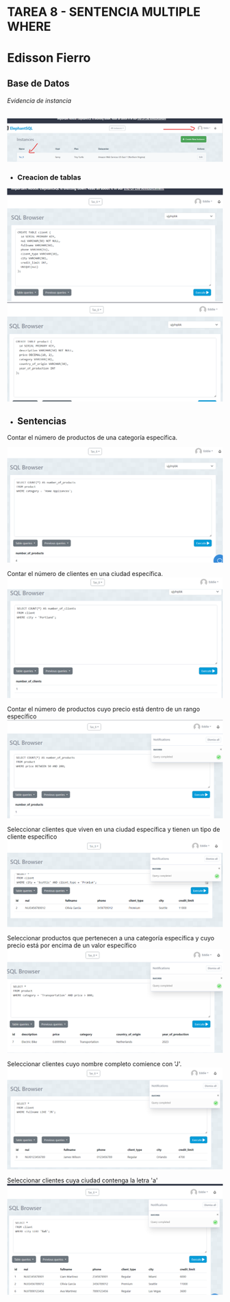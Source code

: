 # TAREA 8 - SENTENCIA MULTIPLE WHERE
#            Edisson Fierro 
## Base de Datos


######  Evidencia de instancia

   
<img src="capturas/evidencia.png"> 

+ ### Creacion de tablas


<img src="capturas/client_tabla.png"> 

<img src="capturas/product_tabla.png"> 

+ ## Sentencias

Contar el número de productos de una categoría específica.

<img src="capturas/1erafun.png"> 

Contar el número de clientes en una ciudad específica.
<img src="capturas/2dafun.png"> 

 Contar el número de productos cuyo precio está dentro de un rango específico
<img src="capturas/3erafun.png"> 

Seleccionar clientes que viven en una ciudad específica y tienen un tipo de cliente específico
<img src="capturas/4tafun.png">

Seleccionar productos que pertenecen a una categoría específica y cuyo precio está por encima de un valor específico
<img src="capturas/5tafun.png"> 

Seleccionar clientes cuyo nombre completo comience con 'J'.
<img src="capturas/6tafun.png"> 

Seleccionar clientes cuya ciudad contenga la letra 'a'
<img src="capturas/7mafun.png"> 

